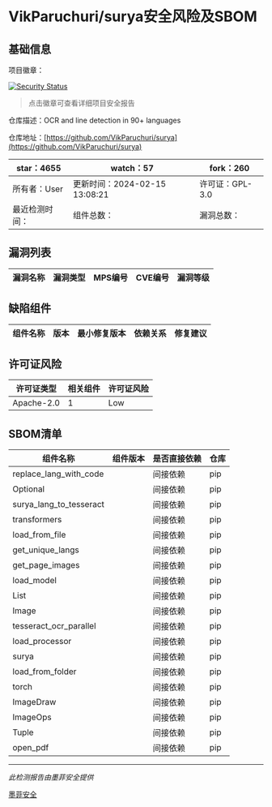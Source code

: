 # VikParuchuri/surya安全风险及SBOM

## 基础信息

项目徽章：

[![Security Status](https://www.murphysec.com/platform3/v31/badge/1758199708138864640.svg)](https://www.murphysec.com/console/report/1746603626057658368/1758199708138864640)

> 点击徽章可查看详细项目安全报告

仓库描述：OCR and line detection in 90+ languages

仓库地址：[https://github.com/VikParuchuri/surya](https://github.com/VikParuchuri/surya)

| star：4655 | watch：57 | fork：260 |
| ----------- | -------------- | ------------ |
| 所有者：User | 更新时间：2024-02-15 13:08:21 | 许可证：GPL-3.0 |
| 最近检测时间： | 组件总数： | 漏洞总数： |




## 漏洞列表

| 漏洞名称 | 漏洞类型 | MPS编号 | CVE编号 | 漏洞等级 |
| ------- | ------ | ------- | ------ | ----- |





## 缺陷组件

| 组件名称 | 版本 | 最小修复版本 | 依赖关系 | 修复建议 |
| -------- | ---- | ------------ | -------- | -------- |





## 许可证风险

| 许可证类型 | 相关组件 | 许可证风险 |
| ---------- | -------- | ---------- |
|Apache-2.0|1|Low|




## SBOM清单

| 组件名称 | 组件版本 | 是否直接依赖 | 仓库 |
| -------- | -------- | ------------ | ---- |
|replace_lang_with_code||间接依赖|pip|
|Optional||间接依赖|pip|
|surya_lang_to_tesseract||间接依赖|pip|
|transformers||间接依赖|pip|
|load_from_file||间接依赖|pip|
|get_unique_langs||间接依赖|pip|
|get_page_images||间接依赖|pip|
|load_model||间接依赖|pip|
|List||间接依赖|pip|
|Image||间接依赖|pip|
|tesseract_ocr_parallel||间接依赖|pip|
|load_processor||间接依赖|pip|
|surya||间接依赖|pip|
|load_from_folder||间接依赖|pip|
|torch||间接依赖|pip|
|ImageDraw||间接依赖|pip|
|ImageOps||间接依赖|pip|
|Tuple||间接依赖|pip|
|open_pdf||间接依赖|pip|


------

*此检测报告由墨菲安全提供*

[墨菲安全](www.murphysec.com)